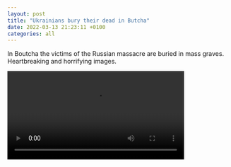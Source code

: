 ```yaml
---
layout: post
title: "Ukrainians bury their dead in Butcha"
date: 2022-03-13 21:23:11 +0100
categories: all
---
```

<!--translate-->
In Boutcha the victims of the Russian massacre are buried in mass graves. Heartbreaking and horrifying images. 
<!--endtranslate-->

<video controls width="400">
    <source src="{{ site.baseurl }}/assets/videos/9.webm"
            type="video/webm">
    <source src="{{ site.baseurl }}/assets/videos/9.mp4"
            type="video/mp4">
    Sorry, your browser doesn't support embedded videos.
</video>
